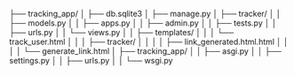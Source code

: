 ├── tracking_app/
│   ├── db.sqlite3
│   ├── manage.py
│   ├── tracker/
│   │   ├── models.py
│   │   ├── apps.py
│   │   ├── admin.py
│   │   ├── tests.py
│   │   ├── urls.py
│   │   └── views.py
│   │   ├── templates/
│   │   │   └── track_user.html
│   │   │   ├── tracker/
│   │   │   │   ├── link_generated.html.html
│   │   │   │   └── generate_link.html
│   ├── tracking_app/
│   │   ├── asgi.py
│   │   ├── settings.py
│   │   ├── urls.py
│   │   └── wsgi.py
